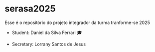 # serasa2025
Esse é o repositório do projeto integrador da turma tranforme-se 2025


- Student: Daniel da Silva Ferrari 🎓

 - Secretary: Lorrany Santos de Jesus 